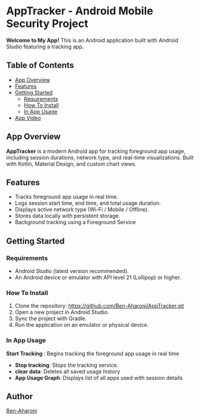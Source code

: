 # AppTracker - Android Mobile Security Project

**Welcome to My App!** This is an Android application built with Android Studio featuring a tracking app.

## Table of Contents
- [App Overview](#app-overview)
- [Features](#features)
- [Getting Started](#getting-started)
  - [Requirements](#requirements)
  - [How To Install](#how-to-install)
  - [In App Usage](#in-app-usage)
- [App Video](#app-video)

## App Overview
**AppTracker** is a modern Android app for tracking foreground app usage, including session durations, network type, and real-time visualizations. Built with Kotlin, Material Design, and custom chart views.

## Features
- Tracks foreground app usage in real time.
- Logs session start time, end time, and total usage duration.
- Displays active network type (Wi-Fi / Mobile / Offline).
- Stores data locally with persistent storage.
- Background tracking using a Foreground Service

## Getting Started

### Requirements
- Android Studio (latest version recommended).
- An Android device or emulator with API level 21 (Lollipop) or higher.


### How To Install
1. Clone the repository: https://github.com/Ben-Aharoni/AppTracker.git
2. Open a new project in Android Studio.
4. Sync the project with Gradle.
5. Run the application on an emulator or physical device.

### In App Usage
**Start Tracking** : Begins tracking the foreground app usage in real time
- **Stop tracking**: Stops the tracking service.
- **clear data**: Deletes all saved usage history
- **App Usage Graph**:  Displays list of all apps used with session details

## Author
[Ben-Aharoni](https://github.com/Ben-Aharoni)
